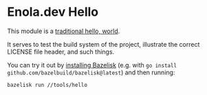 <!--
    SPDX-License-Identifier: Apache-2.0

    Copyright 2023 The Enola <https://enola.dev> Authors

    Licensed under the Apache License, Version 2.0 (the "License");
    you may not use this file except in compliance with the License.
    You may obtain a copy of the License at

        https://www.apache.org/licenses/LICENSE-2.0

    Unless required by applicable law or agreed to in writing, software
    distributed under the License is distributed on an "AS IS" BASIS,
    WITHOUT WARRANTIES OR CONDITIONS OF ANY KIND, either express or implied.
    See the License for the specific language governing permissions and
    limitations under the License.
-->

# Enola.dev Hello

This module is a [traditional hello, world](https://en.wikipedia.org/wiki/%22Hello,_World!%22_program).

It serves to test the build system of the project, illustrate the correct LICENSE file header, and such things.

You can try it out by [installing Bazelisk](https://github.com/bazelbuild/bazelisk) (e.g. with `go install github.com/bazelbuild/bazelisk@latest`) and then running:

    bazelisk run //tools/hello
